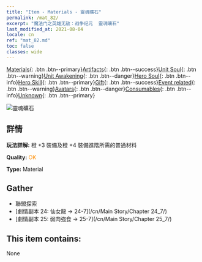 ```yaml
---
title: "Item - Materials - 靈魂礦石"
permalink: /mat_82/
excerpt: "魔法门之英雄无敌：战争纪元  靈魂礦石"
last_modified_at: 2021-08-04
locale: cn
ref: "mat_82.md"
toc: false
classes: wide
---
```

 [Materials](/ItemsCN/){: .btn .btn--primary}[Artifacts](/ItemsCN/Artifacts/){: .btn .btn--success}[Unit Soul](/ItemsCN/UnitSoul/){: .btn .btn--warning}[Unit Awakening](/ItemsCN/UnitAwakening/){: .btn .btn--danger}[Hero Soul](/ItemsCN/HeroSoul/){: .btn .btn--info}[Hero Skill](/ItemsCN/HeroSkill/){: .btn .btn--primary}[Gift](/ItemsCN/Gift/){: .btn .btn--success}[Event related](/ItemsCN/Events/){: .btn .btn--warning}[Avatars](/ItemsCN/Avatars/){: .btn .btn--danger}[Consumables](/ItemsCN/Consumables/){: .btn .btn--info}[Unknown](/ItemsCN/Unknown/){: .btn .btn--primary}

 ![靈魂礦石](/images/t/i_cailiao_kuangshi3.png)

## 詳情
 **玩法詳解:** 橙 +3 裝備及橙 +4 裝備進階所需的普通材料

 **Quality:** <span style="color: #FF8C00">OK</span>

 **Type:** Material

## Gather

*    聯盟探索 
*    [劇情副本 24: 仙女龍 -> 24-7](/cn/Main Story/Chapter 24_7/) 
*    [劇情副本 25: 弱肉強食 -> 25-7](/cn/Main Story/Chapter 25_7/) 

## This item contains:

  None


